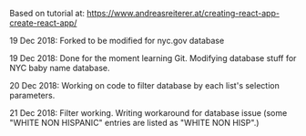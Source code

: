 Based on tutorial at: https://www.andreasreiterer.at/creating-react-app-create-react-app/

19 Dec 2018: Forked to be modified for nyc.gov database

19 Dec 2018: Done for the moment learning Git. Modifying database stuff for NYC baby name database.

20 Dec 2018: Working on code to filter database by each list's selection parameters.

21 Dec 2018: Filter working. Writing workaround for database issue (some "WHITE NON HISPANIC" entries are listed as "WHITE NON HISP".)